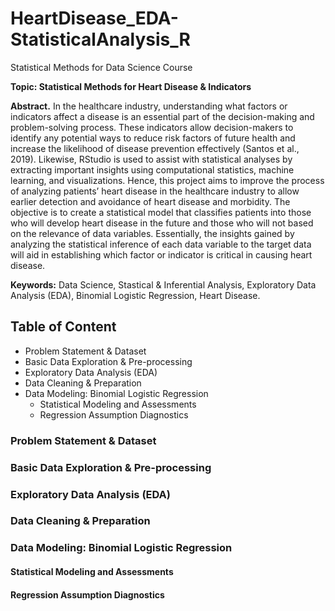 # HeartDisease_EDA-StatisticalAnalysis_R

Statistical Methods for Data Science Course

**Topic: Statistical Methods for Heart Disease & Indicators**

**Abstract.** In the healthcare industry, understanding what factors or indicators affect a disease is an essential
part of the decision-making and problem-solving process. These indicators allow
decision-makers to identify any potential ways to reduce risk factors of future health and increase
the likelihood of disease prevention effectively (Santos et al., 2019). Likewise, RStudio is used
to assist with statistical analyses by extracting important insights using computational statistics,
machine learning, and visualizations. Hence, this project aims to improve the process of
analyzing patients’ heart disease in the healthcare industry to allow earlier detection and
avoidance of heart disease and morbidity. The objective is to create a statistical model that
classifies patients into those who will develop heart disease in the future and those who will not
based on the relevance of data variables. Essentially, the insights gained by analyzing the
statistical inference of each data variable to the target data will aid in establishing which factor or
indicator is critical in causing heart disease.

**Keywords:** Data Science, Stastical & Inferential Analysis, Exploratory Data Analysis (EDA), Binomial Logistic Regression, Heart Disease.

## Table of Content
- Problem Statement & Dataset
- Basic Data Exploration & Pre-processing
- Exploratory Data Analysis (EDA)
- Data Cleaning & Preparation
- Data Modeling: Binomial Logistic Regression
  - Statistical Modeling and Assessments
  - Regression Assumption Diagnostics

### Problem Statement & Dataset




### Basic Data Exploration & Pre-processing



### Exploratory Data Analysis (EDA)



### Data Cleaning & Preparation



### Data Modeling: Binomial Logistic Regression
#### Statistical Modeling and Assessments







#### Regression Assumption Diagnostics

































